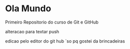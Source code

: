 # Ola Mundo
 Primeiro Repositorio  do curso de Git e GitHub


 alteracao para textar push
 
edicao pelo editor  do git hub
´so pq gostei da brincadeiras

